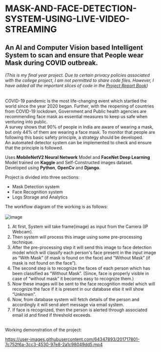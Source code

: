 # MASK-AND-FACE-DETECTION-SYSTEM-USING-LIVE-VIDEO-STREAMING
## An AI and Computer Vision based Intelligent System to scan and ensure that People wear Mask during COVID outbreak.

###### (This is my final year project. Due to certain privacy policies associated with the college project, I am not permitted to share code files. However, I have added all the important slices of code in the [Project Report Book](https://github.com/sherwin2001/MASK-AND-FACE-DETECTION-SYSTEM-USING-LIVE-VIDEO-STREAMING/blob/master/Project_ReportBook.pdf))  
COVID-19 pandemic is the most life-changing event which startled the world since the year 2020 began.
Further, with the reopening of countries from COVID-19 lockdown, Government and Public health agencies are recommending face mask as essential measures to keep us safe when venturing into public.  
A survey shows that 90% of people in India are aware of wearing a mask, but only 44% of them are wearing a face mask. To monitor that people are following this basic safety principle, a strategy should be developed.  
An automated detector system can be implemented to check and ensure that the principle is followed.  

Uses **MobileNetV2 Neural Network** Model and **FaceNet Deep Learning** Model trained on **Kaggle** and Self-Constructed images dataset.  
Developed using **Python**, **OpenCv** and **Django**.  

Project is divided into three sections:
- Mask Detection system
- Face Recognition system
- Logs Storage and Analytics

The workflow diagram of the working is as follows:  <br></br>
![image](https://user-images.githubusercontent.com/64347893/201297478-4a6d3d19-8b96-440f-a889-cadeb4d6d6fc.png) 

1. At first, System will take frame(image) as input from the Camera (IP Webcam).  
2. Then system will process this image using some pre-processing technique.  
3. After the pre-processing step it will send this image to face detection model which will classify each person's face present in the input image as “With Mask” (if mask is found on the face) and “Without Mask” (if mask is not found on the face”).  
4. The second step is to recognize the faces of each person which has been classified as “Without Mask”. (Since, face is properly visible in case of “without mask” it becomes easy to recognize them.)  
5. Now these images will be sent to the face recognition model which will recognize the face if it is present in our database else it will show “Unknown”.  
6. Now, from database system will fetch details of the person and accordingly it will send alert message via email system.
7. If face is recognized, then the person is alerted through associated email id and fined if threshold exceeds.  
<br>
Working demonstration of the project:  

https://user-images.githubusercontent.com/64347893/201717801-7c752f6a-3cc3-4530-97e8-2a1c98049dd5.mp4

